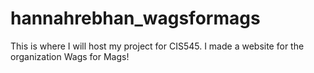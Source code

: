 # hannahrebhan_wagsformags
This is where I will host my project for CIS545. I made a website for the organization Wags for Mags!
